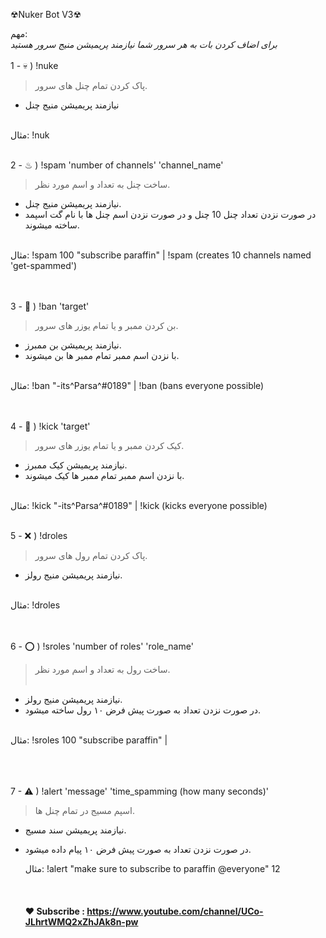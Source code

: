 ☢Nuker Bot V3☢

مهم:
<br>
*برای اضاف کردن بات به هر سرور شما نیازمند پریمیشن منیج سرور هستید*
<br><br>
1 - 💀 ) !nuke 
> پاک کردن تمام چنل های سرور.
- نیازمند پریمیشن منیج چنل
<br>
	مثال:
!nuk
<br><br>

2 - ♨ ) !spam 'number of channels' 'channel_name'<br>
> ساخت چنل به تعداد و اسم مورد نظر.<br>
- نیازمند پریمیشن منیج چنل.<br>
- در صورت نزدن تعداد چنل 10 چنل و در صورت نزدن اسم چنل ها با نام گت اسپمد ساخته میشوند.<br>

<br>
	مثال:
!spam 100 "subscribe paraffin" | 
!spam (creates 10 channels named 'get-spammed')

<br><br>
3 - 🛑 ) !ban 'target'<br>
> بن کردن ممبر و یا تمام یوزر های سرور.<br>
- نیازمند پریمیشن بن ممبرز.<br>
- با نزدن اسم ممبر تمام ممبر ها بن میشوند.<br>

<br>
	مثال:
!ban "-its^Parsa^#0189" | 
!ban (bans everyone possible)

<br><br>
4 - 📛 ) !kick 'target'<br>
> کیک کردن ممبر  و یا تمام یوزر های سرور.<br>
- نیازمند پریمیشن کیک ممبرز.<br>
- با نزدن اسم ممبر تمام ممبر ها کیک میشوند.<br>
<br>
	مثال:
!kick "-its^Parsa^#0189" | 
!kick (kicks everyone possible)
<br><br>

5 - ❌ ) !droles
> پاک کردن تمام رول های سرور.<br>
- نیازمند پریمیشن منیج رولز.<br>

<br>
	مثال:
!droles

<br><br>
6 - ⭕ ) !sroles 'number of roles' 'role_name'<br>
> ساخت رول به تعداد و اسم مورد نظر.<br><br>
- نیازمند پریمیشن منیج رولز.<br>
- در صورت نزدن تعداد به صورت پیش فرض ۱۰ رول ساخته میشود.<br>
<br>
	مثال:
!sroles 100 "subscribe paraffin" |
<br><br><br><br>

7 - ⚠ ) !alert 'message' 'time_spamming (how many seconds)'<br>
> اسپم مسیج در تمام چنل ها.<br>
- نیازمند پریمیشن سند مسیج.<br>
- در صورت نزدن تعداد به صورت پیش فرض ۱۰ پیام داده میشود.<br>

	مثال:
!alert "make sure to subscribe to paraffin @everyone" 12 
<br><br><br><br>
**❤ Subscribe : https://www.youtube.com/channel/UCo-JLhrtWMQ2xZhJAk8n-pw**

